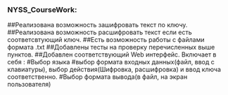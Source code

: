 ### NYSS_CourseWork:
##Реализована возможность зашифровать текст по ключу.
##Реализована возможность расшифровать текст если есть соответсвтующий ключ.
##Есть возможность работы с файлами формата .txt
##Добавлены тесты на проверку перечисленных выше пунктов.
##Добавлен соответствующий Web интерфейс. Включает в себя : 
#Выбор языка
#выбор формата входных данных(файл, ввод с клавиатуры), выбор действия(Шифровка, расшифровка) и ввод ключа соответственно.
#Выбор формата вывода(в файл, на экран пользователя)
